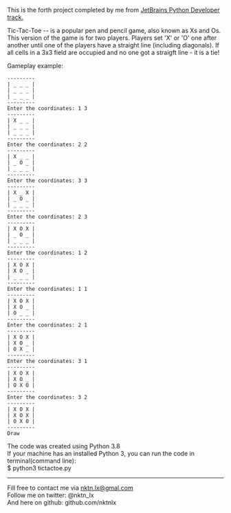 This is the forth project completed by me from [JetBrains Python Developer track.](https://hyperskill.org/tracks/2)

Tic-Tac-Toe -- is a popular pen and pencil game, also known as Xs and Os. This version of the game is for two players. Players set 'X' or 'O' one after another until one of the players have a straight line (including diagonals). If all cells in a 3x3 field are occupied and no one got a straigft line - it is a tie!  


Gameplay example:  
```
---------
| _ _ _ |
| _ _ _ |
| _ _ _ |
---------
Enter the coordinates: 1 3
---------
| X _ _ |
| _ _ _ |
| _ _ _ |
---------
Enter the coordinates: 2 2
---------
| X _ _ |
| _ O _ |
| _ _ _ |
---------
Enter the coordinates: 3 3
---------
| X _ X |
| _ O _ |
| _ _ _ |
---------
Enter the coordinates: 2 3
---------
| X O X |
| _ O _ |
| _ _ _ |
---------
Enter the coordinates: 1 2
---------
| X O X |
| X O _ |
| _ _ _ |
---------
Enter the coordinates: 1 1
---------
| X O X |
| X O _ |
| O _ _ |
---------
Enter the coordinates: 2 1
---------
| X O X |
| X O _ |
| O X _ |
---------
Enter the coordinates: 3 1
---------
| X O X |
| X O _ |
| O X O |
---------
Enter the coordinates: 3 2
---------
| X O X |
| X O X |
| O X O |
---------
Draw

```  


The code was created using Python 3.8  
If your machine has an installed Python 3, you can run the code in terminal(command line):  
$ python3 tictactoe.py  


--------------------------------------------
Fill free to contact me via nktn.lx@gmal.com  
Follow me on twitter: @nktn_lx  
And here on github: github.com/nktnlx  